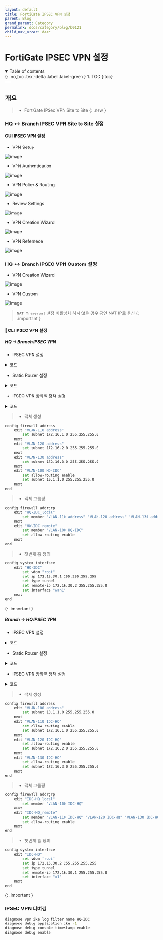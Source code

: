 ```yaml
---
layout: default
title: FortiGate IPSEC VPN 설정
parent: Blog
grand_parent: Category
permalink: docs/category/blog/b0121
child_nav_order: desc
---
```

# FortiGate IPSEC VPN 설정
<details open markdown="block">
  <summary>
    Table of contents
  </summary>
  {: .no_toc .text-delta .label .label-green }
1. TOC
{:toc}
</details>
---

## 개요

> - FortiGate IPSec VPN Site to Site
{: .new }

### HQ ↔︎ Branch IPSEC VPN  Site to Site 설정

#### GUI IPSEC VPN 설정

- VPN Setup 

![image](https://github.com/heaths2/heaths2.github.io/assets/36792594/37dbe149-1d23-488d-845b-0169631b9e36)

- VPN Authentication

![image](https://github.com/heaths2/heaths2.github.io/assets/36792594/7bdd4f58-9a69-414d-b454-859a299b1c53)

- VPN Policy & Routing

![image](https://github.com/heaths2/heaths2.github.io/assets/36792594/169babe1-c86e-4e97-a386-1bcb6f4067ff)

- Review Settings

![image](https://github.com/heaths2/heaths2.github.io/assets/36792594/d43f1e23-c311-456c-b865-fb7f15e38bf9)

- VPN Creation Wizard

![image](https://github.com/heaths2/heaths2.github.io/assets/36792594/ad5197c7-689a-4d03-9c38-342f7d7b7afe)

- VPN Refernece

![image](https://github.com/heaths2/heaths2.github.io/assets/36792594/5e18e2ba-ccd5-49d4-8650-c0c8b936a999)

### HQ ↔︎ Branch IPSEC VPN Custom 설정

- VPN Creation Wizard

![image](https://github.com/heaths2/heaths2.github.io/assets/36792594/4587b8f7-53e9-4888-a317-e367c54a14b0)

- VPN Custom

![image](https://github.com/heaths2/heaths2.github.io/assets/36792594/cc6f2f7b-e003-4456-ac89-a69b4b25b32f)

> `NAT Traversal` 설정 비활성화 하지 않을 경우 공인 NAT IP로 통신
{: .important }

#### CLI IPSEC VPN 설정

##### HQ → Branch IPSEC VPN

- IPSEC VPN 설정

<details markdown="block">
  <summary>
    코드
  </summary>
  {: .text-delta }
  
```bash
config vpn ipsec phase1-interface
    edit "HQ-IDC"
        set interface "wan1"
        set ike-version 2
        set peertype any
        set net-device disable
        set proposal aes256-sha256
        set dhgrp 14
        set nattraversal disable
        set remote-gw 166.166.166.1
        set psksecret qwer1234
    next
end
config vpn ipsec phase2-interface
    edit "HQ-IDC"
        set phase1name "HQ-IDC"
        set proposal aes256-sha256
        set dhgrp 14
        set auto-negotiate enable
        set src-addr-type name
        set dst-addr-type name
        set keylifeseconds 3600
        set src-name "HQ-IDC_local"
        set dst-name "HQ-IDC_remote"
    next
end
```

</details>

- Static Router 설정

<details markdown="block">
  <summary>
    코드
  </summary>
  {: .text-delta }

```bash
config router static
    edit 2
        set device "HQ-IDC"
        set dstaddr "HQ-IDC_remote"
    next
    edit 3
        set distance 254
        set blackhole enable
        set dstaddr "HQ-IDC_remote"
    next
end
```

</details>

- IPSEC VPN 방화벽 정책 설정

<details markdown="block">
  <summary>
    코드
  </summary>
  {: .text-delta }

```bash
config firewall policy
    edit 11
        set srcintf "HQ-IDC"
        set dstintf "Secure"
        set action accept
        set srcaddr "HQ-IDC_remote"
        set dstaddr "HQ-IDC_local"
        set schedule "always"
        set service "ALL"
        set logtraffic all
    next
    edit 12
        set srcintf "Secure"
        set dstintf "HQ-IDC"
        set action accept
        set srcaddr "HQ-IDC_local"
        set dstaddr "HQ-IDC_remote"
        set schedule "always"
        set service "ALL"
        set logtraffic all
    next
end
```

</details>

> - 객체 생성
```bash
config firewall address
    edit "VLAN-110 address"
        set subnet 172.16.1.0 255.255.255.0
    next
    edit "VLAN-120 address"
        set subnet 172.16.2.0 255.255.255.0
    next
    edit "VLAN-130 address"
        set subnet 172.16.3.0 255.255.255.0
    next
    edit "VLAN-100 HQ-IDC"
        set allow-routing enable
        set subnet 10.1.1.0 255.255.255.0
    next
end
```
> - 객체 그룹핑
```bash
config firewall addrgrp
    edit "HQ-IDC_local"
        set member "VLAN-110 address" "VLAN-120 address" "VLAN-130 address"
    next
    edit "HW-IDC_remote"
        set member "VLAN-100 HQ-IDC"
        set allow-routing enable
    next
end
```
>
> - 첫번째 홉 정의
```bash
config system interface
    edit "HQ-IDC"
        set vdom "root"
        set ip 172.16.30.1 255.255.255.255
        set type tunnel
        set remote-ip 172.16.30.2 255.255.255.0
        set interface "wan1"
    next
end
```
>
>
{: .important }

##### Branch → HQ IPSEC VPN

- IPSEC VPN 설정

<details markdown="block">
  <summary>
    코드
  </summary>
  {: .text-delta }
  
```bash
config vpn ipsec phase1-interface
    edit "IDC-HQ"
        set interface "x1"
        set ike-version 2
        set peertype any
        set net-device disable
        set proposal aes256-sha256
        set dhgrp 14
        set nattraversal disable
        set remote-gw 177.177.177.1
        set psksecret qwer1234
    next
end
config vpn ipsec phase2-interface
    edit "IDC-HQ"
        set phase1name "IDC-HQ"
        set proposal aes256-sha256
        set dhgrp 14
        set auto-negotiate enable
        set src-addr-type name
        set dst-addr-type name
        set keylifeseconds 3600
        set src-name "IDC-HQ_local"
        set dst-name "IDC-HQ_remote"
    next
end
```

</details>

- Static Router 설정

<details markdown="block">
  <summary>
    코드
  </summary>
  {: .text-delta }

```bash
config router static
    edit 11
        set device "IDC-HQ"
        set dstaddr "IDC-HQ_remote"
    next
    edit 12
        set distance 254
        set blackhole enable
        set dstaddr "IDC-HQ_remote"
    next
end
```

</details>

- IPSEC VPN 방화벽 정책 설정

<details markdown="block">
  <summary>
    코드
  </summary>
  {: .text-delta }

```bash
config firewall policy
    edit 11
        set srcintf "IDC-HQ"
        set dstintf "Secure"
        set action accept
        set srcaddr "IDC-HQ_remote"
        set dstaddr "IDC-HQ_local"
        set schedule "always"
        set service "ALL"
        set logtraffic all
    next
    edit 12
        set srcintf "Secure"
        set dstintf "IDC-HQ"
        set action accept
        set srcaddr "IDC-HQ_local"
        set dstaddr "IDC-HQ_remote"
        set schedule "always"
        set service "ALL"
        set logtraffic all
    next
end
```

</details>


> - 객체 생성
```bash
config firewall address
    edit "VLAN-100 address"
        set subnet 10.1.1.0 255.255.255.0
    next
    edit "VLAN-110 IDC-HQ"
        set allow-routing enable
        set subnet 172.16.1.0 255.255.255.0
    next
    edit "VLAN-120 IDC-HQ"
        set allow-routing enable
        set subnet 172.16.2.0 255.255.255.0
    next
    edit "VLAN-130 IDC-HQ"
        set allow-routing enable
        set subnet 172.16.3.0 255.255.255.0
    next
end
```
> - 객체 그룹핑
```bash
config firewall addrgrp
    edit "IDC-HQ_local"
        set member "VLAN-100 IDC-HQ"
    next
    edit "IDC-HQ_remote"
        set member "VLAN-110 IDC-HQ" "VLAN-120 IDC-HQ" "VLAN-130 IDC-HQ"
        set allow-routing enable
    next
end
```
> - 첫번째 홉 정의
```bash
config system interface
    edit "IDC-HQ"
        set vdom "root"
        set ip 172.16.30.2 255.255.255.255
        set type tunnel
        set remote-ip 172.16.30.1 255.255.255.0
        set interface "x1"
    next
end
```
>
{: .important }


### IPSEC VPN 디버깅

```bash
diagnose vpn ike log filter name HQ-IDC
diagnose debug application ike -1
diagnose debug console timestamp enable
diagnose debug enable
```
